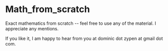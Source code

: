 # Math_from_scratch

Exact mathematics from scratch -- feel free to use any of the material. 
I appreciate any mentions.

If you like it, I am happy to hear from you at 
dominic dot zypen at gmail dot com.
